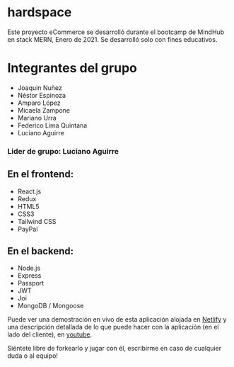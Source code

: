 # hardspace

Este proyecto eCommerce se desarrolló durante el bootcamp de MindHub en stack MERN, Enero de 2021. Se desarrolló solo con fines educativos.

# Integrantes del grupo

- Joaquin Nuñez
- Néstor Espinoza
- Amparo López
- Micaela Zampone
- Mariano Urra
- Federico Lima Quintana
- Luciano Aguirre

### Lider de grupo: Luciano Aguirre

## En el frontend:
- React.js 
- Redux
- HTML5
- CSS3
- Tailwind CSS
- PayPal

## En el backend:
- Node.js
- Express
- Passport
- JWT
- Joi
- MongoDB / Mongoose

Puede ver una demostración en vivo de esta aplicación alojada en [Netlify](https://hardspace-app.netlify.app/) y una descripción detallada de lo que puede hacer con la aplicación (en el lado del cliente), en [youtube](https://www.youtube.com/).

Siéntete libre de forkearlo y jugar con él, escribirme en caso de cualquier duda o al equipo!
